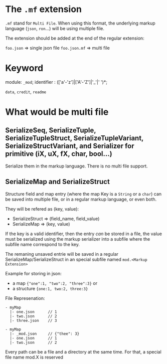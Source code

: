 # The `.mf` extension

`.mf` stand for `Multi File`.
When using this format, the underlying markup language (`json`, `ron`...) will be using multiple file.

The extension should be added at the end of the regular extension:

`foo.json` => single json file
`foo.json.mf` => multi file

# Keyword


module: `_mod`;
identifier : (['a'-'z']|['A'-'Z']|'_'|' ')*;

`data`, `credit`, `readme`

# What would be multi file




## SerializeSeq, SerializeTuple, SerializeTupleStruct, SerializeTupleVariant, SerializeStructVariant, and Serializer for primitive (iX, uX, fX, char, bool...)

Serialize them in the markup language.
There is no multi file support.

## SerializeMap and SerializeStruct

Structure field and map entry (where the map Key is a `String` or a `char`) can be saved into multiple file, or in a regular markup language, or even both.

They will be refered as (key, value):
- SerializeStruct => (field_name, field_value)
- SerializeMap => (key, value)

If the key is a valid identifier, then the entry *can* be stored in a file, the value must be serialized using the markup serializer into a subfile where the subfile name correspond to the key.

The remaning unsaved entrie will be saved in a regular SerializeMap/SerializeStruct in an special subfile named `mod.<Markup Extension>`

Example for storing in json:

- a map `{"one":1, "two":2, "three":3}`
or
- a structure `{one:1, two:2, three:3}`

File Represenation:

```
- myMap
  |- one.json      // 1
  |- two.json      // 2
  |- three.json    // 3
```

```
- myMap
  |- _mod.json     // {"thee": 3}
  |- one.json      // 1
  |- two.json      // 2
```










Every path can be a file and a directory at the same time.
For that, a special file name mod.X is reserved
